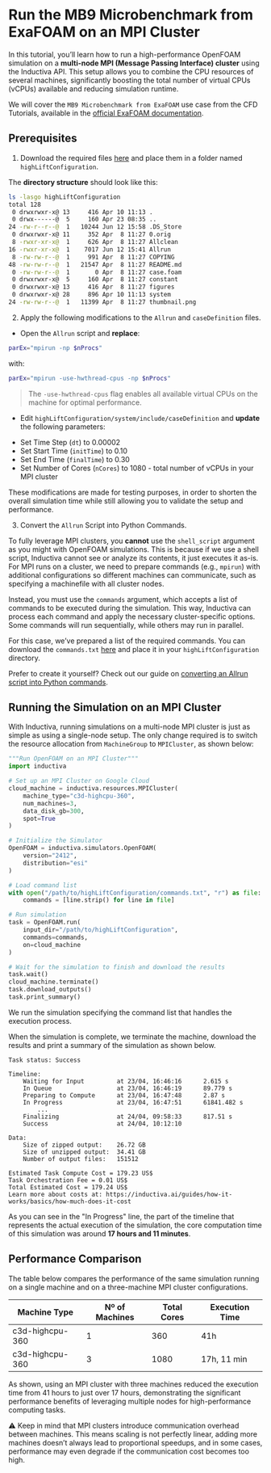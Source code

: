 # Run the MB9 Microbenchmark from ExaFOAM on an MPI Cluster
In this tutorial, you’ll learn how to run a high-performance OpenFOAM simulation on a **multi-node MPI (Message Passing Interface) cluster** using the Inductiva API. This setup allows you to combine the CPU resources of several machines, significantly boosting the total number of virtual CPUs (vCPUs) available and reducing simulation runtime.

We will cover the `MB9 Microbenchmark from ExaFOAM` use case from the CFD Tutorials, available in the [official ExaFOAM documentation](https://exafoam.eu/benchmarks/).

## Prerequisites
1. Download the required files [here](https://develop.openfoam.com/committees/hpc/-/tree/develop/compressible/rhoPimpleFoam/LES/highLiftConfiguration) and place them in a folder named `highLiftConfiguration`.

The **directory structure** should look like this:
```bash
ls -lasgo highLiftConfiguration
total 128
 0 drwxrwxr-x@ 13     416 Apr 10 11:13 .
 0 drwx------@  5     160 Apr 23 08:35 ..
24 -rw-r--r--@  1   10244 Jun 12 15:58 .DS_Store
 0 drwxrwxr-x@ 11     352 Apr  8 11:27 0.orig
 8 -rwxr-xr-x@  1     626 Apr  8 11:27 Allclean
16 -rwxr-xr-x@  1    7017 Jun 12 15:41 Allrun
 8 -rw-rw-r--@  1     991 Apr  8 11:27 COPYING
48 -rw-rw-r--@  1   21547 Apr  8 11:27 README.md
 0 -rw-rw-r--@  1       0 Apr  8 11:27 case.foam
 0 drwxrwxr-x@  5     160 Apr  8 11:27 constant
 0 drwxrwxr-x@ 13     416 Apr  8 11:27 figures
 0 drwxrwxr-x@ 28     896 Apr 10 11:13 system
24 -rw-rw-r--@  1   11399 Apr  8 11:27 thumbnail.png
```

2. Apply the following modifications to the `Allrun` and `caseDefinition` files.

* Open the `Allrun` script and **replace**:

```bash
parEx="mpirun -np $nProcs"
```

with:

```bash
parEx="mpirun -use-hwthread-cpus -np $nProcs"
```

> The `-use-hwthread-cpus` flag enables all available virtual CPUs on the machine for optimal performance.

* Edit `highLiftConfiguration/system/include/caseDefinition` and **update** the following parameters:
- Set Time Step (`dt`) to 0.00002
- Set Start Time (`initTime`) to 0.10
- Set End Time (`finalTime`) to 0.30
- Set Number of Cores (`nCores`) to 1080 - total number of vCPUs in your MPI cluster

These modifications are made for testing purposes, in order to shorten the
overall simulation time while still allowing you to validate the setup and
performance.

3. Convert the `Allrun` Script into Python Commands.

To fully leverage MPI clusters, you **cannot** use the `shell_script` argument
as you might with OpenFOAM simulations. This is because if we use a shell script,
Inductiva cannot see or analyze its contents, it just executes it as-is. For MPI
runs on a cluster, we need to prepare commands (e.g., `mpirun`) with additional
configurations so different machines can communicate, such as specifying a
machinefile with all cluster nodes.

Instead, you must use the `commands` argument, which accepts a list of commands
to be executed during the simulation. This way, Inductiva can process each
command and apply the necessary cluster-specific options. Some commands will
run sequentially, while others may run in parallel.

For this case, we’ve prepared a list of the required commands. You can download the `commands.txt` [here](https://storage.googleapis.com/inductiva-api-demo-files/commands.txt) and place it in your `highLiftConfiguration` directory. 

Prefer to create it yourself? Check out our guide on [converting an Allrun script into Python commands](convert-allrun-script-into-python-commands).

## Running the Simulation on an MPI Cluster
With Inductiva, running simulations on a multi-node MPI cluster is just as simple as using a single-node setup.
The only change required is to switch the resource allocation from `MachineGroup` to `MPICluster`, as shown below:

```python
"""Run OpenFOAM on an MPI Cluster"""
import inductiva

# Set up an MPI Cluster on Google Cloud
cloud_machine = inductiva.resources.MPICluster(
    machine_type="c3d-highcpu-360",
    num_machines=3,
    data_disk_gb=300,
    spot=True
)

# Initialize the Simulator
OpenFOAM = inductiva.simulators.OpenFOAM(
    version="2412",
    distribution="esi"
)

# Load command list
with open("/path/to/highLiftConfiguration/commands.txt", "r") as file:
    commands = [line.strip() for line in file]

# Run simulation
task = OpenFOAM.run(
    input_dir="/path/to/highLiftConfiguration",
    commands=commands,
    on=cloud_machine
)

# Wait for the simulation to finish and download the results
task.wait()
cloud_machine.terminate()
task.download_outputs()
task.print_summary()
```

We run the simulation specifying the command list that handles the execution process.

When the simulation is complete, we terminate the machine, download the results and print a summary of the simulation as shown below.

```
Task status: Success

Timeline:
	Waiting for Input         at 23/04, 16:46:16      2.615 s
	In Queue                  at 23/04, 16:46:19      89.779 s
	Preparing to Compute      at 23/04, 16:47:48      2.87 s
	In Progress               at 23/04, 16:47:51      61841.482 s
        ...
    Finalizing                at 24/04, 09:58:33      817.51 s
	Success                   at 24/04, 10:12:10      

Data:
	Size of zipped output:    26.72 GB
	Size of unzipped output:  34.41 GB
	Number of output files:   151512

Estimated Task Compute Cost = 179.23 US$
Task Orchestration Fee = 0.01 US$
Total Estimated Cost = 179.24 US$
Learn more about costs at: https://inductiva.ai/guides/how-it-works/basics/how-much-does-it-cost
```

As you can see in the "In Progress" line, the part of the timeline that represents the actual execution of the simulation, the core computation time of this simulation was around **17 hours and 11 minutes**.

## Performance Comparison
The table below compares the performance of the same simulation running on a single machine and on a three-machine MPI cluster configurations.

| Machine Type    | Nº of Machines | Total Cores | Execution Time           |
| --------------- | -------------- | ----------- | ------------------------ |
| c3d-highcpu-360 | 1              | 360         | 41h                      |
| c3d-highcpu-360 | 3              | 1080        | 17h, 11 min              |

As shown, using an MPI cluster with three machines reduced the execution time
from 41 hours to just over 17 hours, demonstrating the significant performance
benefits of leveraging multiple nodes for high-performance computing tasks.

⚠️ Keep in mind that MPI clusters introduce communication overhead between
machines. This means scaling is not perfectly linear, adding more machines
doesn’t always lead to proportional speedups, and in some cases, performance
may even degrade if the communication cost becomes too high.




